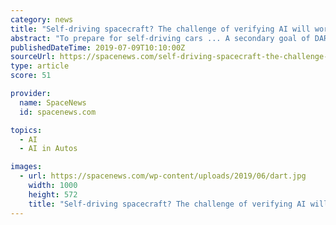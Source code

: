 ```yaml
---
category: news
title: "Self-driving spacecraft? The challenge of verifying AI will work as intended"
abstract: "To prepare for self-driving cars ... A secondary goal of DART is testing artificial intelligence for close approach, rendezvous and docking, said Roberto Carlino, NASA Ames Research Center ..."
publishedDateTime: 2019-07-09T10:10:00Z
sourceUrl: https://spacenews.com/self-driving-spacecraft-the-challenge-of-verifying-ai-will-work-as-intended/
type: article
score: 51

provider:
  name: SpaceNews
  id: spacenews.com

topics:
  - AI
  - AI in Autos

images:
  - url: https://spacenews.com/wp-content/uploads/2019/06/dart.jpg
    width: 1000
    height: 572
    title: "Self-driving spacecraft? The challenge of verifying AI will work as intended"
---
```

